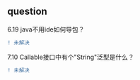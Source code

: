 ## question
6.19  java不用ide如何导包？     
```diff
! 未解决
```

7.10  Callable<String>接口中有个"String"泛型是什么？
```diff
! 未解决
```
